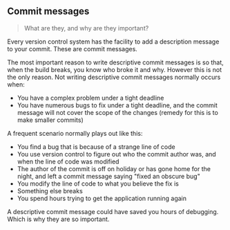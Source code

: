 ## Commit messages

> What are they, and why are they important?

Every version control system has the facility to add a description message to your commit. These are commit messages.

The most important reason to write descriptive commit messages is so that, when the build breaks, you know who broke it and why. However this is not the only reason. Not writing descriptive commit messages normally occurs when:

- You have a complex problem under a tight deadline
- You have numerous bugs to fix under a tight deadline, and the commit message will not cover the scope of the changes (remedy for this is to make smaller commits)

A frequent scenario normally plays out like this:

- You find a bug that is because of a strange line of code
- You use version control to figure out who the commit author was, and when the line of code was modified
- The author of the commit is off on holiday or has gone home for the night, and left a commit message saying "fixed an obscure bug"
- You modify the line of code to what you believe the fix is
- Something else breaks
- You spend hours trying to get the application running again

A descriptive commit message could have saved you hours of debugging. Which is why they are so important.